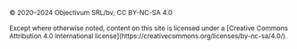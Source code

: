 <footer>
  <p><small>&copy; 2020&ndash;2024 Objectivum SRL/bv, CC BY-NC-SA 4.0</small></p>
  <p><small>
      Except where otherwise noted, content on this site is licensed under a
      [Creative Commons Attribution 4.0 International license](https://creativecommons.org/licenses/by-nc-sa/4.0/).
  </small></p>
<footer>

